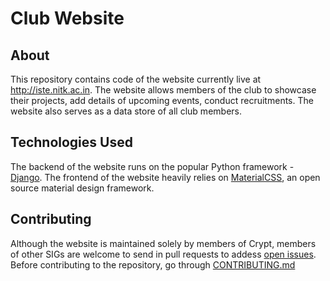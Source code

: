 # Club Website

## About
This repository contains code of the website currently live at http://iste.nitk.ac.in. The website allows members of the club to showcase their projects,
add details of upcoming events, conduct recruitments. The website also serves as a data store of all club members. 

## Technologies Used
The backend of the website runs on the popular Python framework - <a href="https://www.djangoproject.com/">Django</a>. 
The frontend of the website heavily relies on <a href="http://materializecss.com/">MaterialCSS</a>, an open source material design framework.

## Contributing
Although the website is maintained solely by members of Crypt, members of other SIGs are welcome to send in pull requests to addess 
<a href="https://github.com/ISTE-NITK/iste.nitk.ac.in/issues">open issues</a>. Before contributing to the repository, go through 
<a href="https://github.com/ISTE-NITK/iste.nitk.ac.in/blob/master/CONTRIBUTING.md">CONTRIBUTING.md</a>
